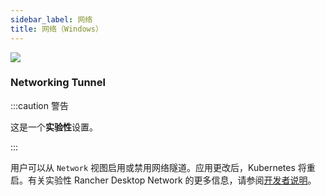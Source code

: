 ```yaml
---
sidebar_label: 网络
title: 网络（Windows）
---
```


![](rd-versioned-asset://preferences/Windows_wsl_tabNetwork.png)

### Networking Tunnel

:::caution 警告

这是一个**实验性**设置。

:::

用户可以从 `Network` 视图启用或禁用网络隧道。应用更改后，Kubernetes 将重启。有关实验性 Rancher Desktop Network 的更多信息，请参阅[开发者说明](https://github.com/rancher-sandbox/rancher-desktop-networking)。
